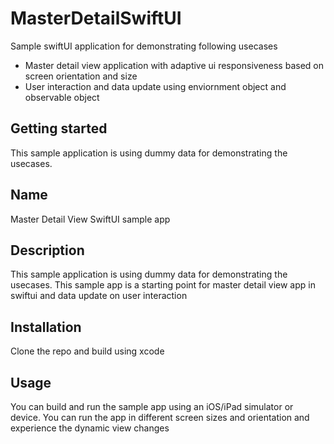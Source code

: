 # MasterDetailSwiftUI
Sample swiftUI application for demonstrating following usecases
* Master detail view application with adaptive ui responsiveness based on screen orientation and size
* User interaction and data update using enviornment object and observable object

## Getting started

This sample application is using dummy data for demonstrating the usecases.

## Name
Master Detail View SwiftUI sample app

## Description
This sample application is using dummy data for demonstrating the usecases.
This sample app is a starting point for master detail view app in swiftui and data update on user interaction

## Installation
Clone the repo and build using xcode

## Usage
You can build and run the sample app using an iOS/iPad simulator or device. You can run the app in different screen sizes and orientation and experience the dynamic view changes
